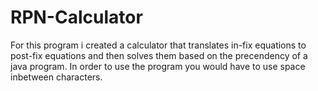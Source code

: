 # RPN-Calculator

For this program i created a calculator that translates in-fix equations to post-fix equations and then solves them based
on the precendency of a java program. In order to use the program you would have to use space inbetween characters.